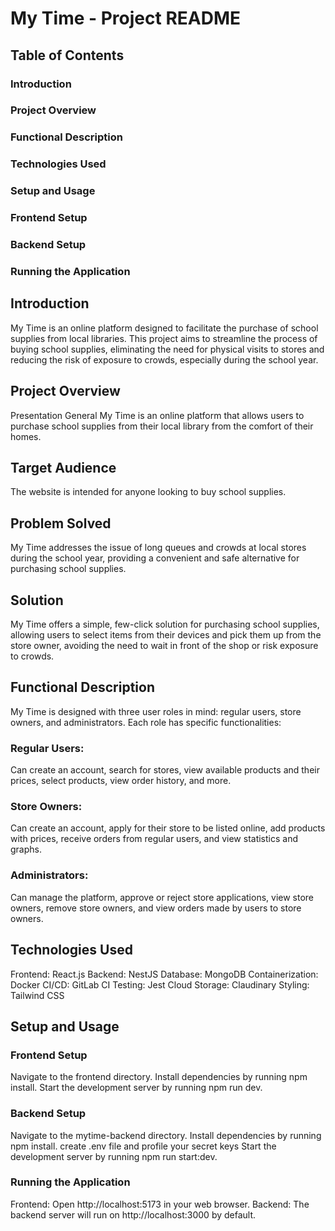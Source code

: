 # My Time - Project README

## Table of Contents

### Introduction

### Project Overview

### Functional Description

### Technologies Used

### Setup and Usage

### Frontend Setup

### Backend Setup

### Running the Application

## Introduction

My Time is an online platform designed to facilitate the purchase of school supplies from local libraries. This project aims to streamline the process of buying school supplies, eliminating the need for physical visits to stores and reducing the risk of exposure to crowds, especially during the school year.

## Project Overview

Presentation General
My Time is an online platform that allows users to purchase school supplies from their local library from the comfort of their homes.

## Target Audience

The website is intended for anyone looking to buy school supplies.

## Problem Solved

My Time addresses the issue of long queues and crowds at local stores during the school year, providing a convenient and safe alternative for purchasing school supplies.

## Solution

My Time offers a simple, few-click solution for purchasing school supplies, allowing users to select items from their devices and pick them up from the store owner, avoiding the need to wait in front of the shop or risk exposure to crowds.

## Functional Description

My Time is designed with three user roles in mind: regular users, store owners, and administrators. Each role has specific functionalities:

### Regular Users:

Can create an account, search for stores, view available products and their prices, select products, view order history, and more.

### Store Owners:

Can create an account, apply for their store to be listed online, add products with prices, receive
orders from regular users, and view statistics and graphs.

### Administrators:

Can manage the platform, approve or reject store applications, view store owners, remove store owners, and view orders made by users to store owners.

## Technologies Used

Frontend: React.js
Backend: NestJS
Database: MongoDB
Containerization: Docker
CI/CD: GitLab CI
Testing: Jest
Cloud Storage: Claudinary
Styling: Tailwind CSS

## Setup and Usage

### Frontend Setup

Navigate to the frontend directory.
Install dependencies by running npm install.
Start the development server by running npm run dev.

### Backend Setup

Navigate to the mytime-backend directory.
Install dependencies by running npm install.
create .env file and profile your secret keys
Start the development server by running npm run start:dev.

### Running the Application

Frontend: Open http://localhost:5173 in your web browser.
Backend: The backend server will run on http://localhost:3000 by default.
